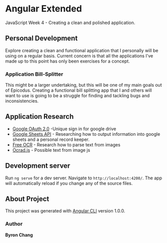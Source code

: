 # Angular Extended
JavaScript Week 4 - Creating a clean and polished application.

## Personal Development
Explore creating a clean and functional application that I personally will be using on a regular basis. Current concern is that all the applications I've made up to this point has only been exercises for a concept.

### Application Bill-Splitter
This might be a larger undertaking, but this will be one of my main goals out of Epicodus. Creating a functional bill splitting app that I and others will want to use is going to be a struggle for finding and tackling bugs and inconsistencies. 

## Application Research
- [Google OAuth 2.0](https://developers.google.com/identity/protocols/OAuth2) -Unique sign in for google drive
- [Google Sheets API](https://developers.google.com/sheets/api/) - Researching how to output information into google sheets and a personal record keeper.
- [Free OCR](http://www.free-ocr.com/) - Research how to parse text from images
- [Ocrad.js](http://antimatter15.com/ocrad.js/demo.html) - Possible text from image js

## Development server
Run `ng serve` for a dev server. Navigate to `http://localhost:4200/`. The app will automatically reload if you change any of the source files.

## About Project
This project was generated with [Angular CLI](https://github.com/angular/angular-cli) version 1.0.0.

### Author
**Byron Chang**
